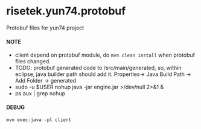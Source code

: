 # risetek.yun74.protobuf
Protobuf files for yun74 project
#### NOTE
* client depend on protobuf module, do ``mvn clean install`` when protobuf files changed.
* TODO: protobuf generated code to /src/main/generated, so, within eclipse, java builder path should add it. Properties-> Java Build Path -> Add Folder -> generated
* sudo -u $USER nohup java -jar engine.jar >/dev/null 2>&1 &
* ps aux | grep nohup

#### DEBUG
```
mvn exec:java -pl client
```